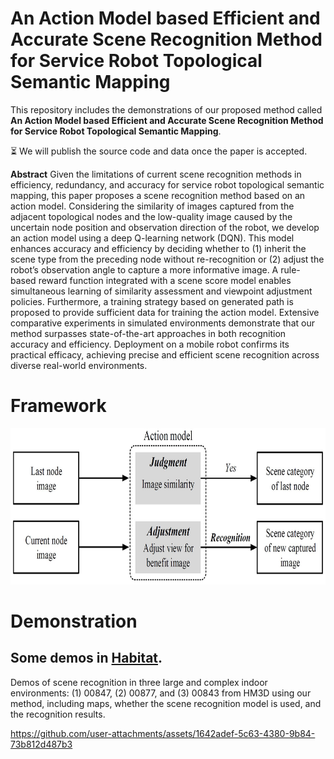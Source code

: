 # An Action Model based Efficient and Accurate Scene Recognition Method for Service Robot Topological Semantic Mapping

This repository includes the demonstrations of our proposed method called **An Action Model based Efficient and Accurate Scene Recognition Method for Service Robot Topological Semantic Mapping**. 

:hourglass_flowing_sand: We will publish the source code and data once the paper is accepted. 

**Abstract**
Given the limitations of current scene recognition methods in efficiency, redundancy, and accuracy for service robot topological semantic mapping, this paper proposes a scene recognition method based on an action model. Considering the similarity of images captured from the adjacent topological nodes and the low-quality image caused by the uncertain node position and observation direction of the robot, we develop an action model using a deep Q-learning network (DQN). This model enhances accuracy and efficiency by deciding whether to (1) inherit the scene type from the preceding node without re-recognition or (2) adjust the robot’s observation angle to capture a more informative image. A rule-based reward function integrated with a scene score model enables simultaneous learning of similarity assessment and viewpoint adjustment policies. Furthermore, a training strategy based on generated path is proposed to provide sufficient data for training the action model.	Extensive comparative experiments in simulated environments demonstrate that our method surpasses state-of-the-art approaches in both recognition accuracy and efficiency. Deployment on a mobile robot confirms its practical efficacy, achieving precise and efficient scene recognition across diverse real-world environments.

# Framework

<p align="center">
<img src="https://github.com/simpleliu66/SR_SM/blob/main/img/intro.jpg" height= "250" width="800">
</p>

# Demonstration
## Some demos in [**Habitat**](https://aihabitat.org/datasets/hm3d/).
Demos of scene recognition in three large and complex indoor environments: (1) 00847, (2) 00877, and (3) 00843 from HM3D using our method, including maps, whether the scene recognition model is used, and the recognition results.

https://github.com/user-attachments/assets/1642adef-5c63-4380-9b84-73b812d487b3
